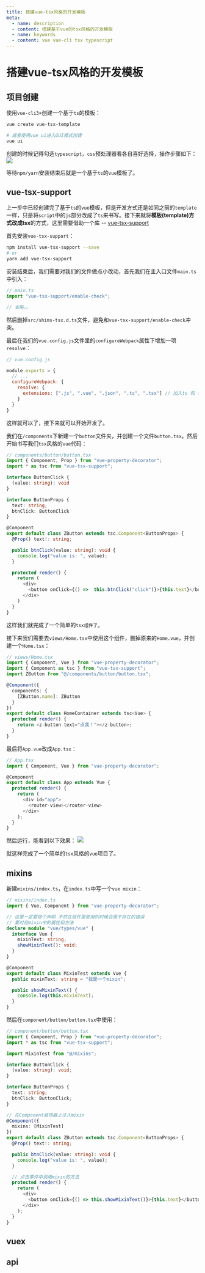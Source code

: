 ```yaml
---
title: 搭建vue-tsx风格的开发模板
meta:
  - name: description
  - content: 搭建基于vue的tsx风格的开发模板
  - name: keywords
  - content: vue vue-cli tsx typescript
---
```


# 搭建vue-tsx风格的开发模板

## 项目创建

使用`vue-cli3+`创建一个基于`ts`的模板：

```bash
vue create vue-tsx-template

# 或者使用vue ui进入GUI模式创建
vue ui
```

创建的时候记得勾选`typescript`，`css`预处理器看各自喜好选择，操作步骤如下：
<img src="http://normal-image.xiaovv-web.com/normal/2020-02-26-CleanShot%202020-02-26%20at%2015.07.38.gif">

等待`npm/yarn`安装结束后就是一个基于`ts`的`vue`模板了。

## vue-tsx-support

上一步中已经创建完了基于`ts`的`vue`模板，但是开发方式还是如同之前的`template`一样，只是将`script`中的`js`部分改成了`ts`来书写。接下来就将**模板(template)**方式改成**tsx**的方式，这里需要借助一个库 -- [vue-tsx-support](https://github.com/wonderful-panda/vue-tsx-support)

首先安装`vue-tsx-support`：

```bash
npm install vue-tsx-support --save
# or
yarn add vue-tsx-support
```

安装结束后，我们需要对我们的文件做点小改动，首先我们在主入口文件`main.ts`中引入：

```typescript
// main.ts
import "vue-tsx-support/enable-check";

// 省略。。
```
然后删掉`src/shims-tsx.d.ts`文件，避免和`vue-tsx-support/enable-check`冲突。

最后在我们的`vue.config.js`文件里的`configureWebpack`属性下增加一项`resolve`：

```js
// vue.config.js

module.exports = {
  // ...
  configureWebpack: {
    resolve: {
      extensions: [".js", ".vue", ".json", ".ts", ".tsx"] // 加入ts 和 tsx
    }
  }
}
```

这样就可以了，接下来就可以开始开发了。

我们在`/components`下新建一个`button`文件夹，并创建一个文件`button.tsx`。然后开始书写我们`tsx`风格的`vue`代码：

```typescript
// components/button/button.tsx
import { Component, Prop } from "vue-property-decorator";
import * as tsc from "vue-tsx-support";

interface ButtonClick {
  (value: string): void
}

interface ButtonProps {
  text: string;
  btnClick: ButtonClick
}

@Component
export default class ZButton extends tsc.Component<ButtonProps> {
  @Prop() text!: string;

  public btnClick(value: string): void {
    console.log("value is: ", value);
  }

  protected render() {
    return (
      <div>
        <button onClick={() =>  this.btnClick("click")}>{this.text}</button>
      </div>
    )
  }
}
```

这样我们就完成了一个简单的`tsx组件了`。

接下来我们需要去`views/Home.tsx`中使用这个组件，删掉原来的`Home.vue`，并创建一个`Home.tsx`：

```typescript
// views/Home.tsx
import { Component, Vue } from "vue-property-decorator";
import { Component as tsc } from "vue-tsx-support";
import ZButton from "@/components/button/button.tsx";

@Component({
  components: {
    [ZButton.name]: ZButton
  }
})
export default class HomeContainer extends tsc<Vue> {
  protected render() {
    return <z-button text="点我！"></z-button>;
  }
}
```

最后将`App.vue`改成`App.tsx`：

```typescript
// App.tsx
import { Component, Vue } from "vue-property-decorator";

@Component
export default class App extends Vue {
  protected render() {
    return (
      <div id="app">
        <router-view></router-view>
      </div>
    );
  }
}

```

然后运行，能看到以下效果：
<img src="http://normal-image.xiaovv-web.com/normal/2020-02-26-CleanShot%202020-02-26%20at%2015.57.45.gif">

就这样完成了一个简单的`tsx`风格的`vue`项目了。

## mixins

新建`mixins/index.ts`，在`index.ts`中写一个`vue mixin`：

```typescript
// mixins/index.ts
import { Vue, Component } from "vue-property-decorator";

// 这里一定要做个声明 不然在组件里使用的时候会报不存在的错误
// 要对应mixin中的属性和方法
declare module "vue/types/vue" {
  interface Vue {
    mixinText: string;
    showMixinText(): void;
  }
}

@Component
export default class MixinTest extends Vue {
  public mixinText: string = "我是一个mixin";

  public showMixinText() {
    console.log(this.mixinText);
  }
}
```

然后在`component/button/button.tsx`中使用：

```typescript
// component/button/button.tsx
import { Component, Prop } from "vue-property-decorator";
import * as tsc from "vue-tsx-support";

import MixinTest from "@/mixins";

interface ButtonClick {
  (value: string): void;
}

interface ButtonProps {
  text: string;
  btnClick: ButtonClick;
}

// 在Component装饰器上注入mixin
@Component({
  mixins: [MixinTest]
})
export default class ZButton extends tsc.Component<ButtonProps> {
  @Prop() text!: string;

  public btnClick(value: string): void {
    console.log("value is: ", value);
  }

  // 点击事件中调用mixin的方法
  protected render() {
    return (
      <div>
        <button onClick={() => this.showMixinText()}>{this.text}</button>
      </div>
    );
  }
}

```

## vuex

## api